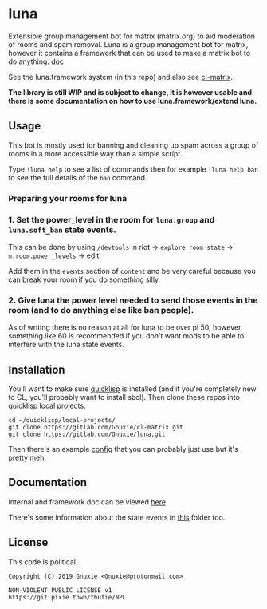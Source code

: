 # luna
Extensible group management bot for matrix (matrix.org) to aid moderation of rooms and spam removal.
Luna is a group management bot for matrix, however it contains a framework that can be used to make a matrix bot to do anything. [doc](https://gnuxie.gitlab.io/luna/)

See the luna.framework system (in this repo) and also see [cl-matrix](https://gitlab.com/Gnuxie/cl-matrix).

**The library is still WIP and is subject to change, it is however usable and there is some documentation on how to use luna.framework/extend luna.**

## Usage

This bot is mostly used for banning and cleaning up spam across a group of rooms in a more accessible way than a simple script.

Type `!luna help` to see a list of commands then for example `!luna help ban` to see the full details of the `ban` command.

### Preparing your rooms for luna

### 1. Set the power_level in the room for `luna.group` and `luna.soft_ban` state events. 

This can be done by using `/devtools` in riot -> `explore room state` -> `m.room.power_levels` -> edit.

Add them in the `events` section of `content` and be very careful because you can break your room if you do something silly.

### 2. Give luna the power level needed to send those events in the room (and to do anything else like ban people). 

As of writing there is no reason at all for luna to be over pl 50, however something like 60 is recommended if you don't want mods to be able to interfere with the luna state events.

## Installation

You'll want to make sure [quicklisp](https://www.quicklisp.org/beta/) is installed (and if you're completely new to CL, you'll probably want to install sbcl).
Then clone these repos into quicklisp local projects.

```
cd ~/quicklisp/local-projects/
git clone https://gitlab.com/Gnuxie/cl-matrix.git
git clone https://gitlab.com/Gnuxie/luna.git
```

Then there's an example [config](https://gitlab.com/Gnuxie/luna/blob/master/example-config.lisp) that you can probably just use but it's pretty meh.

## Documentation
Internal and framework doc can be viewed [here](https://gnuxie.gitlab.io/luna/)

There's some information about the state events in [this](https://gitlab.com/Gnuxie/luna/tree/master/doc) folder too.


## License

This code is political.

    Copyright (C) 2019 Gnuxie <Gnuxie@protonmail.com>

	NON-VIOLENT PUBLIC LICENSE v1
	https://git.pixie.town/thufie/NPL

